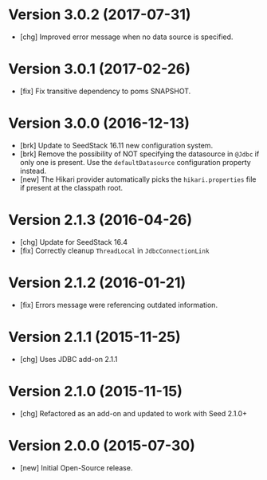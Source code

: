 # Version 3.0.2 (2017-07-31)

* [chg] Improved error message when no data source is specified.

# Version 3.0.1 (2017-02-26)

* [fix] Fix transitive dependency to poms SNAPSHOT.

# Version 3.0.0 (2016-12-13)

* [brk] Update to SeedStack 16.11 new configuration system.
* [brk] Remove the possibility of NOT specifying the datasource in `@Jdbc` if only one is present. Use the `defaultDatasource` configuration property instead. 
* [new] The Hikari provider automatically picks the `hikari.properties` file if present at the classpath root.

# Version 2.1.3 (2016-04-26)

* [chg] Update for SeedStack 16.4
* [fix] Correctly cleanup `ThreadLocal` in `JdbcConnectionLink`

# Version 2.1.2 (2016-01-21)

* [fix] Errors message were referencing outdated information.

# Version 2.1.1 (2015-11-25)

* [chg] Uses JDBC add-on 2.1.1

# Version 2.1.0 (2015-11-15)

* [chg] Refactored as an add-on and updated to work with Seed 2.1.0+

# Version 2.0.0 (2015-07-30)

* [new] Initial Open-Source release.
